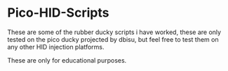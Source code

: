# Pico-HID-Scripts
These are some of the rubber ducky scripts i have worked, these are only tested on the pico ducky projected by dbisu, but feel free to test them on any other HID injection platforms.

These are only for educational purposes.
